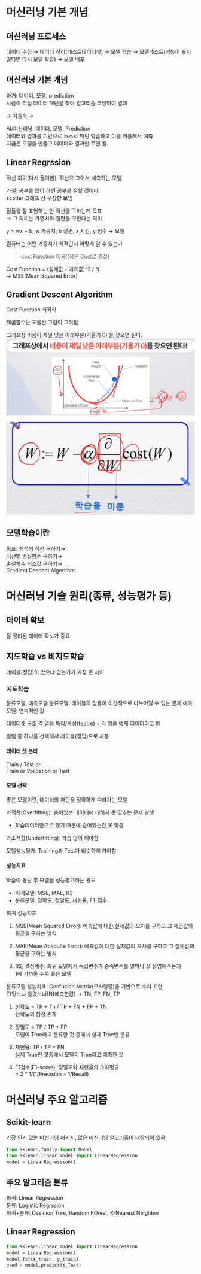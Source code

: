# 머신러닝 기본 개념
## 머신러닝 프로세스
데이터 수집 → 데이터 정리(테스트데이터셋) → 모델 학습 → 모델테스트(성능이 좋지 않다면 다시 모델 학습) → 모델 배포

## 머신러닝 기본 개념
과거: 데이터, 모델, prediction  
사람이 직접 데이터 패턴을 찾아 알고리즘 코딩하여 결과

→ 자동화 →

AI/머신러닝: 데이터, 모델, Prediction  
데이터와 결과를 기반으로 스스로 패턴 학습하고 이를 이용해서 예측  
지금은 모델을 만들고 데이터와 결과만 주면 됨.

## Linear Regrssion
직선 회귀(다시 돌아봄), 직선으 그어서 예측하는 모델

가설: 공부를 많이 하면 공부를 잘할 것이다.  
scatter 그래프 상 우상향 보임

점들을 잘 표현하는 한 직선을 구하는게 목표  
→ 그 의미는 가중치와 절편을 구한다는 의미

y = wx + b, w 가중치, b 절편, x 시간, y 점수 → 모델

컴퓨터는 어떤 가중치가 최적인지 어떻게 알 수 있는가  
> cost Function 이용!(작은 Cost로 결정)

Cost Function = (실제값 - 에측값)^2 / N  
→ MSE(Mean Squared Error)

## Gradient Descent Algorithm
Cost Function 최적화

제곱함수는 포물선 그림이 그려짐

그래프상 비용이 제일 낮은 아래부분(기울기 0) 을 찾으면 된다.
![Gradient Descent Algorithm](image.png)

![alt text](image-1.png)

## 모델학습이란
목표: 최적의 직선 구하기→  
직선별 손실함수 구하기→  
손실함수 최소값 구하기→  
Gradient Descent Algorithm

# 머신러닝 기술 원리(종류, 성능평가 등)
## 데이터 확보
잘 정리된 데이터 확보가 중요

## 지도학습 vs 비지도학습
레이블(정답)이 있으냐 없는가가 가장 큰 차이

### 지도학습
분류모델, 예측모델
분류모델: 레이블의 값들이 이산적으로 나누어질 수 있는 문제
예측모델: 연속적인 값

데이터셋 구조
각 열을 특징/속성(featre) + 각 행을 예제 데이터라고 함

컬럼 중 하나를 선택해서 레이블(정답)으로 사용

#### 데이터 셋 분리
Train / Test or  
Train or  Validation or Test

#### 모델 선택
좋은 모델이란, 데이터의 패턴을 정확하게 따라가는 모델

과적합(Overfitting): 숨어있는 데이터에 대해서 못 맞추는 문제 발생  
 - 학습데이터만으로 했기 때문에 숨어있는건 못 맞춤

과소적합(Underfitting): 학습 많이 해야함

모델성능평가: Training과 Test가 비슷하게 가야함

#### 성능지표
학습이 끝난 후 모델을 성능평가하는 용도
- 회귀모델: MSE, MAE, R2
- 분류모델: 정확도, 정밀도, 재현율, F1-점수

회귀 성능지표  
1. MSE(Mean Squared Error): 예측값에 대한 실제값의 오차를 구하고 그 제곱값의 평균을 구하는 방식

2. MAE(Mean Absoulte Error): 예측값에 대한 실제값의 오차를 구하고 그 절댓값의 평균을 구하는 방식

3. R2, 결정계수: 회귀 모델에서 독립변수가 종속변수를 얼마나 잘 설명해주는지  
1에 가까울 수록 좋은 모델

분류모델 성능지표: Confusion Matrix(오차행렬)을 기반으로 수치 표현  
T(맞느냐 틀렸느냐)N(예측한값) → TN, FP, FN, TP

1. 정확도 = TP + Tn / TP + FN + FP + TN  
정확도의 함정 존재

2. 정밀도 = TP / TP + FP  
모델이 True라고 분류한 것 중에서 실제 True인 분류

3. 재현율: TP / TP + FN  
실제 True인 것중에서 모델이 True라고 예측한 것

4. F1점수(F1-score): 정밀도와 재현율의 조화평균  
= 2 * 1/(1/Precision + 1/Recall)

# 머신러닝 주요 알고리즘
## Scikit-learn
가장 인기 있는 머신러닝 패키지, 많은 머신러닝 알고리즘이 내장되어 있음

```python
from sklearn.family import Model
from sklearn.linear_model import LinearRegression
model = LinearRegression()
```

## 주요 알고리즘 분류
회귀: Linear Regression  
분류: Logistic Regrssion  
회귀+분류: Desicion Tree, Random FOrest, K-Nearest Neighbor

## Linear Regression
```python
from sklearn.linear_model import LinearRegression
model = LinearRegression()
model.fit(X_train, y_train)
pred = model.predict(X_Test)
```






